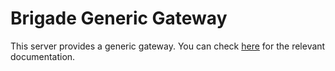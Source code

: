 # Brigade Generic Gateway

This server provides a generic gateway. You can check [here](https://brigadecore.github.io/brigade/topics/genericgateway.html) for the relevant documentation.